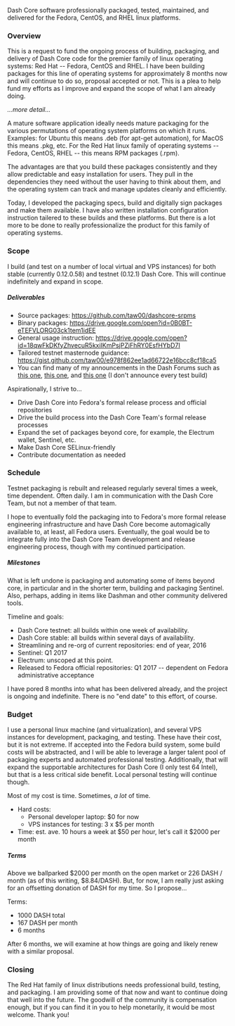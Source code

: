 Dash Core software professionally packaged, tested, maintained, and delivered
for the Fedora, CentOS, and RHEL linux platforms.

### Overview

This is a request to fund the ongoing process of building, packaging, and
delivery of Dash Core code for the premier family of linux operating systems:
Red Hat -- Fedora, CentOS and RHEL. I have been building packages for this line
of operating systems for approximately 8 months now and will continue to do so,
proposal accepted or not. This is a plea to help fund my efforts as I improve
and expand the scope of what I am already doing.

*...more detail...*

A mature software application ideally needs mature packaging for the various
permutations of operating system platforms on which it runs. Examples: for
Ubuntu this means .deb (for apt-get automation), for MacOS this means .pkg, etc.
For the Red Hat linux family of operating systems -- Fedora, CentOS, RHEL --
this means RPM packages (.rpm).

The advantages are that you build these packages consistently and they allow
predictable and easy installation for users. They pull in the dependencies they
need without the user having to think about them, and the operating system can
track and manage updates cleanly and efficiently.

Today, I developed the packaging specs, build and digitally sign packages and
make them available. I have also written installation configuration instruction
tailered to these builds and these platforms. But there is a lot more to be done
to really professionalize the product for this family of operating systems.

### Scope

I build (and test on a number of local virtual and VPS instances) for both
stable (currently 0.12.0.58) and testnet (0.12.1) Dash Core. This will continue
indefinitely and expand in scope.

##### Deliverables

* Source packages: https://github.com/taw00/dashcore-srpms
* Binary packages: https://drive.google.com/open?id=0B0BT-eTEFVLORG03ck1tem1idEE
* General usage instruction: https://drive.google.com/open?id=18qwFkDKfyZhvecuR5kxiIKmPsjPZjFhRY0EsfHYbD7I
* Tailored testnet masternode guidance: https://gist.github.com/taw00/e978f862ee1ad66722e16bcc8cf18ca5
* You can find many of my announcements in the Dash Forums such as [this one](https://www.dash.org/forum/threads/12-1-testnet-testing-phase-two-ignition.10818/page-8#post-108491), [this one](https://www.dash.org/forum/threads/testnet-masternode-guide-for-fedora-centos-rhel.11950/), and [this one](https://www.dash.org/forum/threads/12-1-testnet-testing-phase-two-ignition.10818/page-6#post-106852) (I don't announce every test build)

Aspirationally, I strive to...

* Drive Dash Core into Fedora's formal release process and official repositories
* Drive the build process into the Dash Core Team's formal release processes
* Expand the set of packages beyond core, for example, the Electrum wallet, Sentinel, etc.
* Make Dash Core SELinux-friendly
* Contribute documentation as needed

### Schedule

Testnet packaging is rebuilt and released regularly several times a week, time
dependent. Often daily. I am in communication with the Dash Core Team, but not a
member of that team.

I hope to eventually fold the packaging into to Fedora's more formal release
engineering infrastructure and have Dash Core become automagically available to,
at least, all Fedora users. Eventually, the goal would be to integrate fully
into the Dash Core Team development and release engineering process, though with
my continued participation.

##### Milestones

What is left undone is packaging and automating some of items beyond core, in
particular and in the shorter term, building and packaging Sentinel. Also,
perhaps, adding in items like Dashman and other community delivered tools.

Timeline and goals:

* Dash Core testnet: all builds within one week of availability.
* Dash Core stable: all builds within several days of availability.
* Streamlining and re-org of current repositories: end of year, 2016
* Sentinel: Q1 2017
* Electrum: unscoped at this point.
* Released to Fedora official repositories: Q1 2017 -- dependent on Fedora administrative acceptance

I have pored 8 months into what has been delivered already, and the project is
ongoing and indefinite. There is no "end date" to this effort, of course.

### Budget

I use a personal linux machine (and virtualization), and several VPS instances
for development, packaging, and testing. These have their cost, but it is not
extreme. If accepted into the Fedora build system, some build costs will be
abstracted, and I will be able to leverage a larger talent pool of packaging
experts and automated professional testing. Additionally, that will expand the
supportable architectures for Dash Core (I only test 64 Intel), but that is a
less critical side benefit. Local personal testing will continue though.

Most of my cost is time. Sometimes, *a lot* of time.

* Hard costs:
  - Personal developer laptop: $0 for now
  - VPS instances for testing: 3 x $5 per month
* Time: est. ave. 10 hours a week at $50 per hour, let's call it $2000 per month

##### Terms

Above we ballparked $2000 per month on the open market or 226 DASH / month (as
of this writing, $8.84/DASH). But, for now, I am really just asking for an
offsetting donation of DASH for my time. So I propose...

Terms:

* 1000 DASH total
 * 167 DASH per month
 * 6 months

After 6 months, we will examine at how things are going and likely renew with a similar proposal.

### Closing

The Red Hat family of linux distributions needs professional build, testing, and packaging. I am providing some of that now and want to continue doing that well into the future. The goodwill of the community is compensation enough, but if you can find it in you to help monetarily, it would be most welcome. Thank you!
